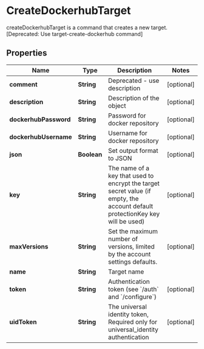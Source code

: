 

# CreateDockerhubTarget

createDockerhubTarget is a command that creates a new target. [Deprecated: Use target-create-dockerhub command]

## Properties

| Name | Type | Description | Notes |
|------------ | ------------- | ------------- | -------------|
|**comment** | **String** | Deprecated - use description |  [optional] |
|**description** | **String** | Description of the object |  [optional] |
|**dockerhubPassword** | **String** | Password for docker repository |  [optional] |
|**dockerhubUsername** | **String** | Username for docker repository |  [optional] |
|**json** | **Boolean** | Set output format to JSON |  [optional] |
|**key** | **String** | The name of a key that used to encrypt the target secret value (if empty, the account default protectionKey key will be used) |  [optional] |
|**maxVersions** | **String** | Set the maximum number of versions, limited by the account settings defaults. |  [optional] |
|**name** | **String** | Target name |  |
|**token** | **String** | Authentication token (see &#x60;/auth&#x60; and &#x60;/configure&#x60;) |  [optional] |
|**uidToken** | **String** | The universal identity token, Required only for universal_identity authentication |  [optional] |




